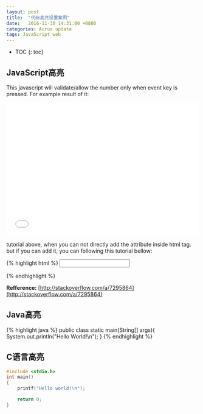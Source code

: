 ```yaml
---
layout: post
title:  "代码高亮设置案例"
date:   2016-11-30 14:31:00 +0800
categories: Acrux update
tags: JavaScript web
---
```


* TOC
{: toc}

## JavaScript高亮
This javascript will validate/allow the number only when event key is pressed.
For example result of it:

<iframe width="100%" height="350" src="//jsfiddle.net/agaust/3qz105nn/embedded/html,result/dark/" allowfullscreen="allowfullscreen" frameborder="0"></iframe>

tutorial above, when you can not directly add the attribute inside html tag.
but if you can add it, you can following this tutorial bellow:

{% highlight html %}
<input id="id_price" type="number" min=0 onkeypress="return isNumber(event)"/>
<script type="text/javascript">
function isNumber(evt) {
    evt = (evt) ? evt : window.event;
    var charCode = (evt.which) ? evt.which : evt.keyCode;
    if (charCode > 31 && (charCode < 48 || charCode > 57)) {
        return false;
    }
    return true;
}
</script>
{% endhighlight %}

**Refference:** [http://stackoverflow.com/a/7295864](http://stackoverflow.com/a/7295864)

## Java高亮
{% highlight java %}
public class static main(String[] args){
	System.out.println("Hello World!\n");
}
{% endhighlight %}

## C语言高亮
```c
#include <stdio.h>
int main()
{
	printf("Hello world!\n");

	return 0;
}
```